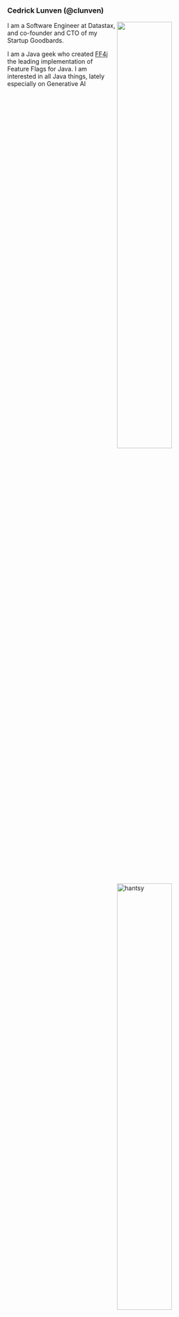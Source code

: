 ### Cedrick Lunven (@clunven)

<img width="50%" align="right" src="https://github-readme-stats.vercel.app/api?username=clun&show_icons=true&theme=vue&hide_title=true&count_private=true" />

<img width="50%" style="margin:20px 0;" align="right" src="https://github-readme-streak-stats.herokuapp.com/?user=clun&" alt="hantsy" />

I am a Software Engineer at Datastax, and co-founder and CTO of my Startup Goodbards.

I am a Java geek who created <a href="ff4j.org"/>FF4j</a></b> the leading implementation of Feature Flags for Java. 
I am interested in all Java things, lately especially on Generative AI



